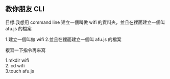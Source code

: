 ## 教你朋友 CLI

目標:我想用 command line 建立一個叫做 wifi 的資料夾，並且在裡面建立一個叫 afu.js 的檔案

1.建立一個叫做 wifi
2.並且在裡面建立一個叫 afu.js 的檔案

複習一下指令再來寫

1.mkdir wifi  
2. cd wifi  
3.touch afu.js


